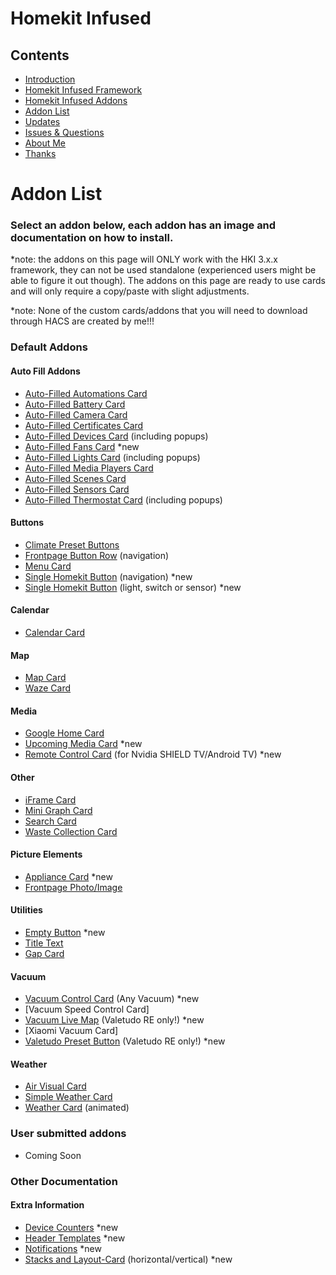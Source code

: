 # Homekit Infused

## Contents
- [Introduction](index.md)
- [Homekit Infused Framework](framework.md)
- [Homekit Infused Addons](addons.md)
- [Addon List](https://github.com/jimz011/homekit-infused/blob/master/docs/addon_list.md)
- [Updates](updates.md)
- [Issues & Questions](issues.md)
- [About Me](about.md)
- [Thanks](thanks.md)

# Addon List

### Select an addon below, each addon has an image and documentation on how to install.
*note: the addons on this page will ONLY work with the HKI 3.x.x framework, they can not be used standalone (experienced users might be able to figure it out though). The addons on this page are ready to use cards and will only require a copy/paste with slight adjustments. 

*note: None of the custom cards/addons that you will need to download through HACS are created by me!!!

### Default Addons
#### Auto Fill Addons
  - [Auto-Filled Automations Card](addons/auto-fill-automations-card.md)
  - [Auto-Filled Battery Card](addons/auto-fill-battery-card.md)
  - [Auto-Filled Camera Card](addons/auto-fill-camera-card.md)
  - [Auto-Filled Certificates Card](addons/auto-fill-certificates-card.md)
  - [Auto-Filled Devices Card](addons/auto-fill-devices-card.md) (including popups)
  - [Auto-Filled Fans Card](addons/auto-fill-fans-card.md) *new
  - [Auto-Filled Lights Card](addons/auto-fill-lights-card.md) (including popups)
  - [Auto-Filled Media Players Card](addons/auto-fill-media-players-card.md)
  - [Auto-Filled Scenes Card](addons/auto-fill-scenes-card.md)
  - [Auto-Filled Sensors Card](addons/auto-fill-sensors-card.md)
  - [Auto-Filled Thermostat Card](addons/auto-fill-thermostats-card.md) (including popups)
  
#### Buttons  
  - [Climate Preset Buttons](addons/climate-preset-buttons.md)
  - [Frontpage Button Row](addons/frontpage-buttons.md) (navigation)
  - [Menu Card](addons/menu-card.md)
  - [Single Homekit Button](addons/button-navigation.md) (navigation) *new
  - [Single Homekit Button](addons/button-light-switch.md) (light, switch or sensor) *new
  
#### Calendar
  - [Calendar Card](addons/calendar-card.md)

#### Map
  - [Map Card](addons/map-card.md)
  - [Waze Card](addons/waze-card.md)
  
#### Media 
  - [Google Home Card](addons/google-home-card.md)
  - [Upcoming Media Card](addons/upcoming-recently-added.md) *new
  - [Remote Control Card](addons/nvidia-remote.md) (for Nvidia SHIELD TV/Android TV) *new

#### Other
  - [iFrame Card](addons/iframe-card.md)
  - [Mini Graph Card](addons/mini-graph-card.md)
  - [Search Card](addons/search-card.md)
  - [Waste Collection Card](addons/waste-collection-card.md)

#### Picture Elements
  - [Appliance Card](addons/appliances-card.md) *new
  - [Frontpage Photo/Image](addons/frontpage-photo.md)

#### Utilities
  - [Empty Button](addons/empty-button.md) *new
  - [Title Text](addons/title-text-card.md)
  - [Gap Card](addons/gap-card.md)
  
#### Vacuum
  - [Vacuum Control Card](addons/vacuum-controls.md) (Any Vacuum) *new
  - [Vacuum Speed Control Card]
  - [Vacuum Live Map](addons/vacuum-live-map.md) (Valetudo RE only!) *new
  - [Xiaomi Vacuum Card]
  - [Valetudo Preset Button](addons/valetudo-preset-button.md) (Valetudo RE only!) *new
  
#### Weather
  - [Air Visual Card](addons/air-visual-card.md)
  - [Simple Weather Card](addons/simple-weather-card.md)
  - [Weather Card](addons/weather-card.md) (animated)

### User submitted addons
  - Coming Soon

### Other Documentation
#### Extra Information
  - [Device Counters](addons/device_counters.md) *new
  - [Header Templates](addons/header_templates.md) *new
  - [Notifications](addons/notifications.md) *new
  - [Stacks and Layout-Card](addons/stacks.md) (horizontal/vertical) *new
